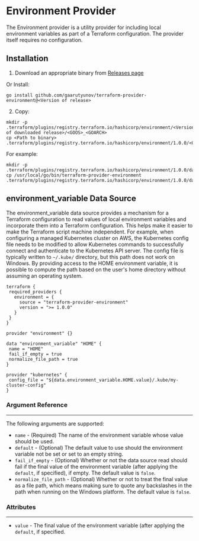 # Environment Provider

The Environment provider is a utility provider for including local environment variables as part of a Terraform configuration.  The provider itself requires no configuration.

## Installation

1. Download an appropriate binary from [Releases page](https://github.com/gaarutyunov/terraform-provider-environment/releases)

Or Install:

```shell
go install github.com/gaarutyunov/terraform-provider-environment@<Version of release>
```

2. Copy:

```shell
mkdir -p .terraform/plugins/registry.terraform.io/hashicorp/environment/<Version of downloaded release>/<GOOS>_<GOARCH>
cp <Path to binary> .terraform/plugins/registry.terraform.io/hashicorp/environment/1.0.0/<GOOS>_<GOARCH>
```

For example:
```shell
mkdir -p .terraform/plugins/registry.terraform.io/hashicorp/environment/1.0.0/darwin_amd64
cp /usr/local/go/bin/terraform-provider-environment .terraform/plugins/registry.terraform.io/hashicorp/environment/1.0.0/darwin_amd64
```

## environment_variable Data Source

 The environment_variable data source provides a mechanism for a Terraform configuration to read values of local environment variables and incorporate them into a Terraform configuration.  This helps make it easier to make the Terraform script machine independent.  For example, when configuring a managed Kubernetes cluster on AWS, the Kubernetes config file needs to be modified to allow Kubernetes commands to successfully connect and authenticate to the Kubernetes API server.  The config file is typically written to `~/.kube/` directory, but this path does not work on Windows.  By providing access to the HOME environment variable, it is possible to compute the path based on the user's home directory without assuming an operating system.
 
 ```hcl
terraform {
  required_providers {
    environment = {
      source = "terraform-provider-environment"
      version = ">= 1.0.0"
    }
  }
}
 
provider "environment" {}

data "environment_variable" "HOME" {
  name = "HOME"
  fail_if_empty = true
  normalize_file_path = true
}

provider "kubernetes" {
  config_file = "${data.environment_variable.HOME.value}/.kube/my-cluster-config"
}
```

### Argument Reference
___
The following arguments are supported:

- `name` - (Required) The name of the environment variable whose value should be used.
- `default` - (Optional) The default value to use should the environment variable not be set or set to an empty string.
- `fail_if_empty` - (Optional) Whether or not the data source read should fail if the final value of the environment variable (after applying the `default`, if specified), if empty.  The default value is `false`.
- `normalize_file_path` - (Optional) Whether or not to treat the final value as a file path, which means making sure to quote any backslashes in the path when running on the Windows platform.  The default value is `false`.

### Attributes
___
- `value` - The final value of the environment variable (after applying the `default`, if specified.
